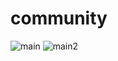 # community
 
![main](https://user-images.githubusercontent.com/116478121/209471879-421f996d-1840-495b-a451-45afaccfd1e3.PNG)
![main2](https://user-images.githubusercontent.com/116478121/209471881-f1cc890e-bbfe-490b-b519-3161335ac7b3.PNG)
